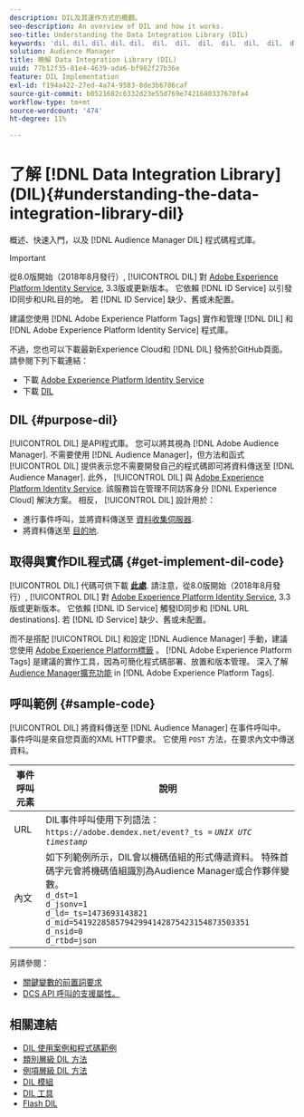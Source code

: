 ```yaml
---
description: DIL及其運作方式的概觀。
seo-description: An overview of DIL and how it works.
seo-title: Understanding the Data Integration Library (DIL)
keywords: 'dil、dil、dil、dil、dil、 dil、 dil、 dil、 dil、 dil、 dil、 dil、 dil、 dil、 dil、 dil、 dil、 dil、 dil、 dil、 dil、 dil、 dil、 dil、 dil、 dil、 dil、 dil、 dil、 dil、 dil、 dil、 dil、 dil、 dil、 dil、 dil、 dil '
solution: Audience Manager
title: 瞭解 Data Integration Library (DIL)
uuid: 77b12f35-81e4-4639-ada6-bf982f27b36e
feature: DIL Implementation
exl-id: f194a422-27ed-4a74-9583-8de3b6786caf
source-git-commit: b0521682c6332d23e55d769e7421680337670fa4
workflow-type: tm+mt
source-wordcount: '474'
ht-degree: 11%

---
```


# 了解 [!DNL Data Integration Library] (DIL){#understanding-the-data-integration-library-dil}

概述、快速入門，以及 [!DNL Audience Manager DIL] 程式碼程式庫。

>[!IMPORTANT]
>
>從8.0版開始（2018年8月發行）, [!UICONTROL DIL] 對 [Adobe Experience Platform Identity Service](https://experienceleague.adobe.com/docs/id-service/using/home.html), 3.3版或更新版本。 它依賴 [!DNL ID Service] 以引發ID同步和URL目的地。 若 [!DNL ID Service] 缺少、舊或未配置。
>
>建議您使用 [!DNL Adobe Experience Platform Tags] 實作和管理 [!DNL DIL] 和 [!DNL Adobe Experience Platform Identity Service] 程式庫。

不過，您也可以下載最新Experience Cloud和 [!DNL DIL] 發佈於GitHub頁面。 請參閱下列下載連結：

* 下載 [Adobe Experience Platform Identity Service](https://github.com/Adobe-Marketing-Cloud/id-service/releases)
* 下載 [DIL](https://github.com/Adobe-Marketing-Cloud/dil/releases)

## DIL {#purpose-dil}

[!UICONTROL DIL] 是API程式庫。 您可以將其視為 [!DNL Adobe Audience Manager]. 不需要使用 [!DNL Audience Manager]，但方法和函式 [!UICONTROL DIL] 提供表示您不需要開發自己的程式碼即可將資料傳送至 [!DNL Audience Manager]. 此外， [!UICONTROL DIL] 與 [Adobe Experience Platform Identity Service](https://experienceleague.adobe.com/docs/id-service/using/home.html). 該服務旨在管理不同訪客身分 [!DNL Experience Cloud] 解決方案。 相反， [!UICONTROL DIL] 設計用於：

* 進行事件呼叫，並將資料傳送至 [資料收集伺服器](../reference/system-components/components-data-collection.md).
* 將資料傳送至 [目的地](../features/destinations/destinations.md).

## 取得與實作DIL程式碼 {#get-implement-dil-code}

[!UICONTROL DIL] 代碼可供下載 **[此處](https://github.com/Adobe-Marketing-Cloud/dil/releases)**. 請注意，從8.0版開始（2018年8月發行）, [!UICONTROL DIL] 對 [Adobe Experience Platform Identity Service](https://experienceleague.adobe.com/docs/id-service/using/home.html), 3.3版或更新版本。 它依賴 [!DNL ID Service] 觸發ID同步和 [!DNL URL destinations]. 若 [!DNL ID Service] 缺少、舊或未配置。

而不是搭配 [!UICONTROL DIL] 和設定 [!DNL Audience Manager] 手動，建議您使用 [Adobe Experience Platform標籤](https://experienceleague.adobe.com/docs/experience-platform/tags/home.html) 。 [!DNL Adobe Experience Platform Tags] 是建議的實作工具，因為可簡化程式碼部署、放置和版本管理。 深入了解 [Audience Manager擴充功能](https://experienceleague.adobe.com/docs/experience-platform/tags/extensions/adobe/audience-manager/overview.html) in [!DNL Adobe Experience Platform Tags].

## 呼叫範例 {#sample-code}

[!UICONTROL DIL] 將資料傳送至 [!DNL Audience Manager] 在事件呼叫中。 事件呼叫是來自您頁面的XML HTTP要求。 它使用 `POST` 方法，在要求內文中傳送資料。

| 事件呼叫元素 | 說明 |
|--- |--- |
| URL | DIL事件呼叫使用下列語法： `https://adobe.demdex.net/event?_ts =` *`UNIX UTC timestamp`* |
| 內文 | 如下列範例所示，DIL會以機碼值組的形式傳遞資料。 特殊首碼字元會將機碼值組識別為Audience Manager或合作夥伴變數。<br>`d_dst=1`<br>`d_jsonv=1`<br>`d_ld=_ts=1473693143821`<br>`d_mid=54192285857942994142875423154873503351`<br>`d_nsid=0`<br>`d_rtbd=json`<br> |

另請參閱：
* [關鍵變數的前置詞要求](../features/traits/trait-variable-prefixes.md)
* [DCS API 呼叫的支援屬性。](../api/dcs-intro/dcs-api-reference/dcs-keys.md)

## 相關連結

* [DIL 使用案例和程式碼範例](/help/using/dil/dil-use-cases.md)
* [類別層級 DIL 方法](/help/using/dil/dil-class-overview/dil-start.md)
* [例項層級 DIL 方法](/help/using/dil/dil-instance-methods.md)
* [DIL 模組](/help/using/dil/dil-modules.md)
* [DIL 工具](/help/using/dil/dil-tools.md)
* [Flash DIL](/help/using/dil/dil-flash.md)
